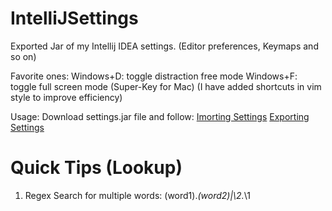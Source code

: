 # IntelliJSettings
Exported Jar of my Intellij  IDEA settings. (Editor preferences, Keymaps and so on)

Favorite ones:
Windows+D: toggle distraction free mode
Windows+F: toggle full screen mode
(Super-Key for Mac)
(I have added shortcuts in vim style to improve efficiency)

Usage:
Download settings.jar file and follow:
[Imorting Settings](https://www.jetbrains.com/help/idea/exporting-and-importing-settings.html#import_settings_from_jar_archive)
[Exporting Settings](https://www.jetbrains.com/help/idea/exporting-and-importing-settings.html#export_settings_to_jar_archive)


# Quick Tips (Lookup)
1. Regex Search for  multiple words: (word1).*(word2)|\2.*\1
